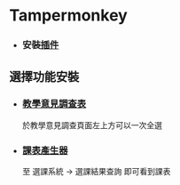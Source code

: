 # Tampermonkey

- ### 安裝[插件](https://reurl.cc/bX58NX)

## 選擇功能安裝

- ### [教學意見調查表](https://github.com/yanzugu/Tempermonkey/raw/main/NCYU-Feedback-Survey.user.js)
  於教學意見調查頁面左上方可以一次全選
  
- ### [課表產生器](https://reurl.cc/Q9dAVZ)
  至 選課系統 -> 選課結果查詢 即可看到課表
